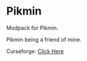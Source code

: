 # Pikmin
Modpack for Pikmin.

Pikmin being a friend of mine.

Curseforge: [Click Here](https://www.curseforge.com/minecraft/modpacks/pikmin)
